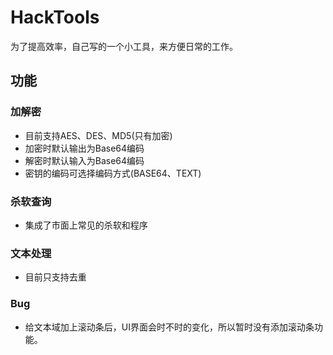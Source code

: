 # HackTools
为了提高效率，自己写的一个小工具，来方便日常的工作。

## 功能
### 加解密
- 目前支持AES、DES、MD5(只有加密)
- 加密时默认输出为Base64编码
- 解密时默认输入为Base64编码
- 密钥的编码可选择编码方式(BASE64、TEXT)

### 杀软查询
- 集成了市面上常见的杀软和程序

### 文本处理
- 目前只支持去重



### Bug
- 给文本域加上滚动条后，UI界面会时不时的变化，所以暂时没有添加滚动条功能。
